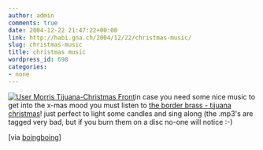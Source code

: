 ```yaml
---
author: admin
comments: true
date: 2004-12-22 21:47:22+00:00
link: http://habi.gna.ch/2004/12/22/christmas-music/
slug: christmas-music
title: christmas music
wordpress_id: 698
categories:
- none
---
```



[![ User Morris Tijuana-Christmas Front](http://habi.gna.ch/blog/images/_user_morris_tijuana-christmas_front-tm.jpg)](http://habi.gna.ch/blog/images/_user_morris_tijuana-christmas_front.jpg)in case you need some nice music to get into the x-mas mood you must listen to [the border brass - tijuana christmas](http://nexus.colum.edu/user/morris/tijuanaxmas.htm)! just perfect to light some candles and sing along (the .mp3's are tagged very bad, but if you burn them on a disc no-one will notice :-)



[via [boingboing](http://www.boingboing.net/2004/12/21/tijuana_christmas_mp.html)]

